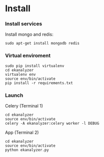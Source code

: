 Install
=======



### Install services

Install mongo and redis:

~~~
sudo apt-get install mongodb redis
~~~

### Virtual enviroment


~~~
sudo pip install virtualenv
cd ekanalyzer
virtualenv env
source env/bin/activate
pip install -r requirements.txt
~~~

### Launch

Celery (Terminal 1)

~~~
cd ekanalyzer
source env/bin/activate
celery -A ekanalyzer:celery worker -l DEBUG
~~~


App (Terminal 2)

~~~
cd ekanalyzer
source env/bin/activate
python ekanalyzer.py 
~~~





